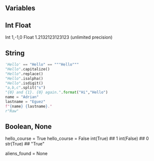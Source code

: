 
## Variables

## Int Float

Int 1,-1,0
Float 1.2132123123123 (unlimited precision)

## String
```python
'Hello' == "Hello" == """Hello"""
"Hello".capitalize()
"Hello".replace()
"Hello".isalpha()
"Hello".isdigit()
"a,b,c".split("s")
"{0} and {1}. {0} again.".format("Hi","Hello")
name = "Adrian"
lastname = "Eguez"
f"{name} {lastname}."
r"Raw"
```
## Boolean, None
hello_course = True
hello_course = False
int(True) ## 1
int(False) ## 0
str(True) ## "True"

aliens_found = None
